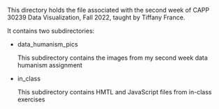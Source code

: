 This directory holds the file associated with the second week of CAPP 30239 Data Visualization, Fall 2022, taught by Tiffany France.

It contains two subdirectories:

- data_humanism_pics
  
  This subdirectory contains the images from my second week data humanism assignment
  
- in_class

  This subdirectory contains HMTL and JavaScript files from in-class exercises
